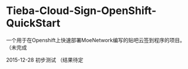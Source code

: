 # Tieba-Cloud-Sign-OpenShift-QuickStart
一个用于在Openshift上快速部署MoeNetwork编写的贴吧云签到程序的项目。（未完成

2015-12-28 初步测试 （结果待定